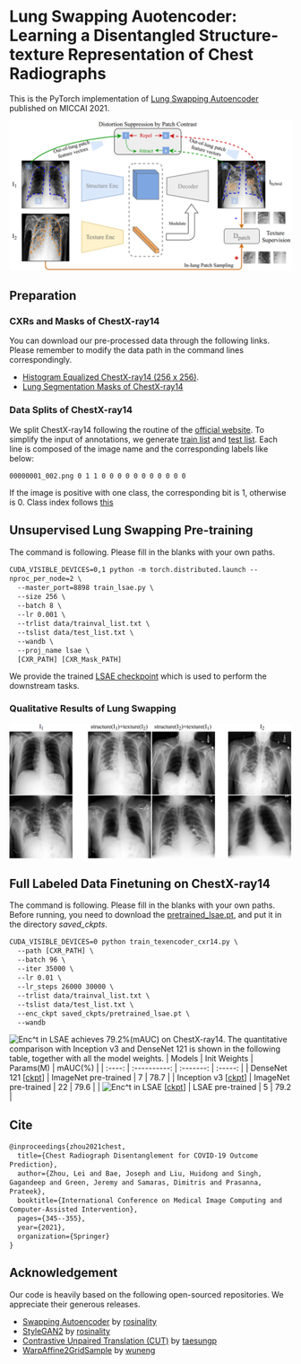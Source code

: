 # Lung Swapping Auotencoder: Learning a Disentangled Structure-texture Representation of Chest Radiographs


This is the PyTorch implementation of [Lung Swapping Autoencoder](https://link.springer.com/chapter/10.1007%2F978-3-030-87234-2_33) published on MICCAI 2021.

<p align="center">
  <img src="https://github.com/cvlab-stonybrook/LSAE/blob/main/assets/final_pipeline.png" width="720">
</p>

## Preparation
### CXRs and Masks of ChestX-ray14
You can download our pre-processed data through the following links. Please remember to modify the data path in the command lines correspondingly.
- [Histogram Equalized ChestX-ray14 (256 x 256)](https://drive.google.com/file/d/1Mf0XI33sdhtcuvBjohe1kTmlX67-uVvz/view?usp=sharing).
- [Lung Segmentation Masks of ChestX-ray14](https://drive.google.com/file/d/1a-oH7BLrCp4ZTPembtvr3_X3ory2tH47/view?usp=sharing)
### Data Splits of ChestX-ray14
We split ChestX-ray14 following the routine of the [official website](https://nihcc.app.box.com/v/ChestXray-NIHCC). To simplify the input of annotations, we generate [train list](https://github.com/cvlab-stonybrook/LSAE/blob/main/data/trainval_list.txt) and [test list](https://github.com/cvlab-stonybrook/LSAE/blob/main/data/test_list.txt). Each line is composed of the image name and the corresponding labels like below:
```
00000001_002.png 0 1 1 0 0 0 0 0 0 0 0 0 0 0
```
If the image is positive with one class, the corresponding bit is 1, otherwise is 0. Class index follows [this](https://nihcc.app.box.com/v/ChestXray-NIHCC/file/220660789610)

## Unsupervised Lung Swapping Pre-training
The command is following. Please fill in the blanks with your own paths.
```
CUDA_VISIBLE_DEVICES=0,1 python -m torch.distributed.launch --nproc_per_node=2 \
  --master_port=8898 train_lsae.py \
  --size 256 \
  --batch 8 \
  --lr 0.001 \
  --trlist data/trainval_list.txt \
  --tslist data/test_list.txt \
  --wandb \
  --proj_name lsae \
  [CXR_PATH] [CXR_Mask_PATH]
```
We provide the trained [LSAE checkpoint](https://drive.google.com/file/d/1Qh-BhnAQIdnvO7bd--RArIOtzobwR9FQ/view?usp=sharing) which is used to perform the downstream tasks.

### Qualitative Results of Lung Swapping
<p align="center">
  <img src="https://github.com/cvlab-stonybrook/LSAE/blob/main/assets/final_teaser.png" width="720">
</p>

## Full Labeled Data Finetuning on ChestX-ray14
The command is following. Please fill in the blanks with your own paths. Before running, you need to download the [pretrained_lsae.pt](https://drive.google.com/file/d/1Qh-BhnAQIdnvO7bd--RArIOtzobwR9FQ/view?usp=sharing), and put it in the directory *saved_ckpts*.
```
CUDA_VISIBLE_DEVICES=0 python train_texencoder_cxr14.py \
  --path [CXR_PATH] \
  --batch 96 \
  --iter 35000 \
  --lr 0.01 \
  --lr_steps 26000 30000 \
  --trlist data/trainval_list.txt \
  --tslist data/test_list.txt \
  --enc_ckpt saved_ckpts/pretrained_lsae.pt \
  --wandb
```
<img src="https://latex.codecogs.com/gif.latex?Enc^t" title="Enc^t" /> in LSAE achieves 79.2%(mAUC) on ChestX-ray14. The quantitative comparison with Inception v3 and DenseNet 121 is shown in the following table, together with all the model weights.
| Models | Init Weights | Params(M) | mAUC(%) |
| :----: | :----------: | :-------: | :-----: |
| DenseNet 121 [[ckpt](https://drive.google.com/file/d/1HIOoprsTtWB_-rKNxzzx4HOk3qhlPgiM/view?usp=sharing)] | ImageNet pre-trained | 7 | 78.7 |
| Inception v3 [[ckpt](https://drive.google.com/file/d/1O5RNYo4C-i33BIGR73IuzEagdmCPL69k/view?usp=sharing)] | ImageNet pre-trained | 22 | 79.6 |
| <img src="https://latex.codecogs.com/gif.latex?Enc^t" title="Enc^t" /> in LSAE [[ckpt](https://drive.google.com/file/d/1lYAofe93BvvhYaxICDS3RLOItqwe7Qs4/view?usp=sharing)] | LSAE pre-trained | 5 | 79.2 |

## Cite
```
@inproceedings{zhou2021chest,
  title={Chest Radiograph Disentanglement for COVID-19 Outcome Prediction},
  author={Zhou, Lei and Bae, Joseph and Liu, Huidong and Singh, Gagandeep and Green, Jeremy and Samaras, Dimitris and Prasanna, Prateek},
  booktitle={International Conference on Medical Image Computing and Computer-Assisted Intervention},
  pages={345--355},
  year={2021},
  organization={Springer}
}
```

## Acknowledgement
Our code is heavily based on the following open-sourced repositories. We appreciate their generous releases.
- [Swapping Autoencoder](https://github.com/rosinality/swapping-autoencoder-pytorch) by [rosinality](https://github.com/rosinality)
- [StyleGAN2](https://github.com/rosinality/stylegan2-pytorch) by [rosinality](https://github.com/rosinality)
- [Contrastive Unpaired Translation (CUT)](https://github.com/taesungp/contrastive-unpaired-translation) by [taesungp](https://github.com/taesungp)
- [WarpAffine2GridSample](https://github.com/wuneng/WarpAffine2GridSample) by [wuneng](https://github.com/wuneng)
